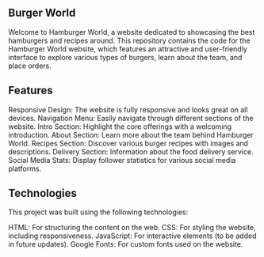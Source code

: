 ## Burger World ##
Welcome to Hamburger World, a website dedicated to showcasing the best hamburgers and recipes around. This repository contains the code for the Hamburger World website, which features an attractive and user-friendly interface to explore various types of burgers, learn about the team, and place orders.

## Features ##
Responsive Design: The website is fully responsive and looks great on all devices.
Navigation Menu: Easily navigate through different sections of the website.
Intro Section: Highlight the core offerings with a welcoming introduction.
About Section: Learn more about the team behind Hamburger World.
Recipes Section: Discover various burger recipes with images and descriptions.
Delivery Section: Information about the food delivery service.
Social Media Stats: Display follower statistics for various social media platforms.

## Technologies ##
This project was built using the following technologies:

HTML: For structuring the content on the web.
CSS: For styling the website, including responsiveness.
JavaScript: For interactive elements (to be added in future updates).
Google Fonts: For custom fonts used on the website.

